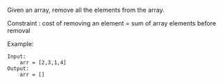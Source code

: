 Given an array, remove all the elements from the array.

Constraint : cost of removing an element = sum of array elements before removal

Example:
```buildoutcfg
Input:
    arr = [2,3,1,4]
Output:
    arr = []
```